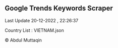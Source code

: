 

## Google Trends Keywords Scraper 
 
Last Update 20-12-2022 , 22:26:37

Country List :
VIETNAM.json



© Abdul Muttaqin 
